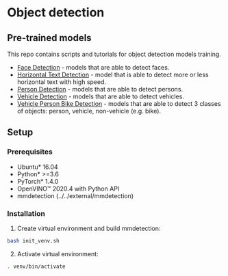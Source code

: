 # Object detection

## Pre-trained models

This repo contains scripts and tutorials for object detection models training.

* [Face Detection](face-detection/readme.md) - models that are able to detect faces.
* [Horizontal Text Detection](horizontal-text-detection/readme.md) - model that is able to detect more or less horizontal text with high speed.
* [Person Detection](person-detection/readme.md) - models that are able to detect persons.
* [Vehicle Detection](vehicle-detection/readme.md) - models that are able to detect vehicles.
* [Vehicle Person Bike Detection](vehicle-person-bike-detection/readme.md) - models that are able to detect 3 classes of objects: person, vehicle, non-vehicle (e.g. bike).

## Setup

### Prerequisites

* Ubuntu\* 16.04
* Python\* >=3.6
* PyTorch\* 1.4.0
* OpenVINO™ 2020.4 with Python API
* mmdetection (../../external/mmdetection)

### Installation

1. Create virtual environment and build mmdetection:
```bash
bash init_venv.sh
```

2. Activate virtual environment:
```bash
. venv/bin/activate
```
